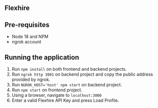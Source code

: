 ## Flexhire 

## Pre-requisites

- Node 18 and NPM
- ngrok account

## Running the application

1. Run `npm install` on both frontend and backend projects.
2. Run `ngrok http 3001` on backend project and copy the public address provided by ngrok. 
3. Run `NGROK_HOST='host' npm start` on backend project.
4. Run `npm start` on frontend project.
5. Using a browser, navigate to `localhost:3000`
6. Enter a valid Flexhire API Key and press Load Profile.
